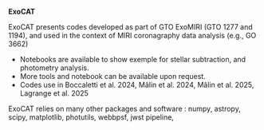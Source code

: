 <b>ExoCAT</b>

ExoCAT presents codes developed as part of GTO ExoMIRI (GTO 1277 and 1194), and used in the context of MIRI coronagraphy data analysis (e.g., GO 3662)
- Notebooks are available to show exemple for stellar subtraction, and photometry analysis.
- More tools and notebook can be available upon request.
- Codes use in Boccaletti et al. 2024, Mâlin et al. 2024, Mâlin et al. 2025, Lagrange et al. 2025 


ExoCAT relies on many other packages and software : 
numpy, astropy, scipy, matplotlib, photutils, webbpsf, jwst pipeline, 
